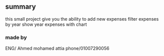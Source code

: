
## summary
this small project give you the ability to add new expenses 
 filter expenses by year
 show year expenses with chart
 ### made by
ENG/ Ahmed mohamed attia
phone/01007290056